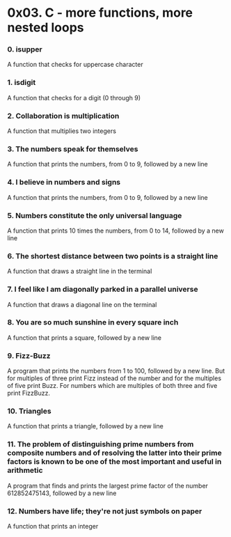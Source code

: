 # 0x03. C - more functions, more nested loops
### 0. isupper
A function that checks for uppercase character
### 1. isdigit
A function that checks for a digit (0 through 9)
### 2. Collaboration is multiplication
A function that multiplies two integers
### 3. The numbers speak for themselves
A function that prints the numbers, from 0 to 9, followed by a new line
### 4. I believe in numbers and signs
A function that prints the numbers, from 0 to 9, followed by a new line
### 5. Numbers constitute the only universal language
A function that prints 10 times the numbers, from 0 to 14, followed by a new line
### 6. The shortest distance between two points is a straight line
A function that draws a straight line in the terminal
### 7. I feel like I am diagonally parked in a parallel universe
A function that draws a diagonal line on the terminal
### 8. You are so much sunshine in every square inch
A function that prints a square, followed by a new line
### 9. Fizz-Buzz
A program that prints the numbers from 1 to 100, followed by a new line. But for multiples of three print Fizz instead of the number and for the multiples of five print Buzz. For numbers which are multiples of both three and five print FizzBuzz.
### 10. Triangles
A function that prints a triangle, followed by a new line
### 11. The problem of distinguishing prime numbers from composite numbers and of resolving the latter into their prime factors is known to be one of the most important and useful in arithmetic
A program that finds and prints the largest prime factor of the number 612852475143, followed by a new line
### 12. Numbers have life; they're not just symbols on paper
A function that prints an integer